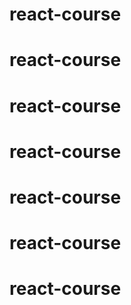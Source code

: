 # react-course
# react-course
# react-course
# react-course
# react-course
# react-course
# react-course

